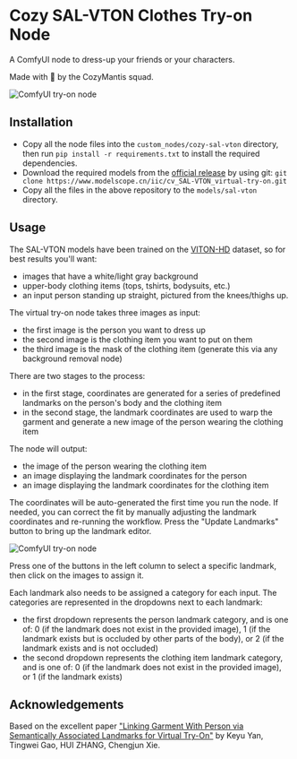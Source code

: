 # Cozy SAL-VTON Clothes Try-on Node

A ComfyUI node to dress-up your friends or your characters.

Made with 💚 by the CozyMantis squad.

![ComfyUI try-on node](./assets/node.jpeg)

## Installation

- Copy all the node files into the `custom_nodes/cozy-sal-vton` directory, then run `pip install -r requirements.txt` to install the required dependencies.
- Download the required models from the [official release](https://www.modelscope.cn/models/iic/cv_SAL-VTON_virtual-try-on/summary) by using git: `git clone https://www.modelscope.cn/iic/cv_SAL-VTON_virtual-try-on.git`
- Copy all the files in the above repository to the `models/sal-vton` directory.

## Usage

The SAL-VTON models have been trained on the [VITON-HD](https://github.com/shadow2496/VITON-HD) dataset, so for best results you'll want:

- images that have a white/light gray background
- upper-body clothing items (tops, tshirts, bodysuits, etc.)
- an input person standing up straight, pictured from the knees/thighs up.

The virtual try-on node takes three images as input:

- the first image is the person you want to dress up
- the second image is the clothing item you want to put on them
- the third image is the mask of the clothing item (generate this via any background removal node)

There are two stages to the process:

- in the first stage, coordinates are generated for a series of predefined landmarks on the person's body and the clothing item
- in the second stage, the landmark coordinates are used to warp the garment and generate a new image of the person wearing the clothing item

The node will output:

- the image of the person wearing the clothing item
- an image displaying the landmark coordinates for the person
- an image displaying the landmark coordinates for the clothing item

The coordinates will be auto-generated the first time you run the node. If needed, you can correct the fit by manually adjusting the landmark coordinates and re-running the workflow. Press the "Update Landmarks" button to bring up the landmark editor.

![ComfyUI try-on node](./assets/overlay.jpeg)

Press one of the buttons in the left column to select a specific landmark, then click on the images to assign it.

Each landmark also needs to be assigned a category for each input. The categories are represented in the dropdowns next to each landmark:

- the first dropdown represents the person landmark category, and is one of: 0 (if the landmark does not exist in the provided image), 1 (if the landmark exists but is occluded by other parts of the body), or 2 (if the landmark exists and is not occluded)
- the second dropdown represents the clothing item landmark category, and is one of: 0 (if the landmark does not exist in the provided image), or 1 (if the landmark exists)

## Acknowledgements

Based on the excellent paper ["Linking Garment With Person via Semantically Associated Landmarks for Virtual Try-On"](https://openaccess.thecvf.com/content/CVPR2023/papers/Yan_Linking_Garment_With_Person_via_Semantically_Associated_Landmarks_for_Virtual_CVPR_2023_paper.pdf) by Keyu Yan, Tingwei Gao, HUI ZHANG, Chengjun Xie.
